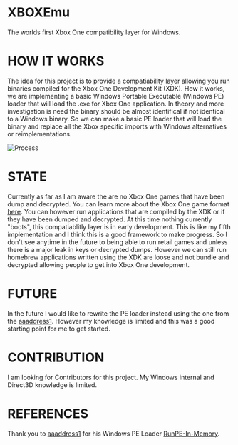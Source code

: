 # XBOXEmu
The worlds first Xbox One compatibility layer for Windows.

# HOW IT WORKS
The idea for this project is to provide a compatiability layer allowing you run binaries compiled for the Xbox One Development Kit (XDK).
How it works, we are implementing a basic Windows Portable Executable (Windows PE) loader that will load the .exe for Xbox One application.
In theory and more investigation is need the binary should be almost identifical if not identical to a Windows binary.
So we can make a basic PE loader that will load the binary and replace all the Xbox specific imports with Windows alternatives or reimplementations.

![Process](https://user-images.githubusercontent.com/1505374/213362265-a37457b2-96c2-4ddf-bf11-3b7b9a715a77.png)

# STATE
Currently as far as I am aware the are no Xbox One games that have been dump and decrypted. 
You can learn more about the Xbox One game format [here](https://xosft.dev/wiki/xbox-virtual-drive/).
You can however run applications that are compiled by the XDK or if they have been dumped and decrypted.
At this time nothing currently "boots", this compatiablitly layer is in early development.
This is like my fifth implementation and I think this is a good framework to make progress.
So I don't see anytime in the future to being able to run retail games and unless there is a major leak in keys or decrypted dumps.
However we can still run homebrew applications written using the XDK are loose and not bundle and decrypted allowing people to get into Xbox One development.

# FUTURE
In the future I would like to rewrite the PE loader instead using the one from the [aaaddress1](https://github.com/aaaddress1).
However my knowledge is limited and this was a good starting point for me to get started.

# CONTRIBUTION
I am looking for Contributors for this project. My Windows internal and Direct3D knowledge is limited.

# REFERENCES

Thank you to [aaaddress1](https://github.com/aaaddress1) for his Windows PE Loader [RunPE-In-Memory](https://github.com/aaaddress1/RunPE-In-Memory).
